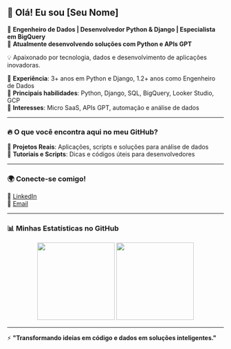 ## 👋 Olá! Eu sou [Seu Nome]

🚀 **Engenheiro de Dados | Desenvolvedor Python & Django | Especialista em BigQuery**  
🎯 **Atualmente desenvolvendo soluções com Python e APIs GPT**  

💡 Apaixonado por tecnologia, dados e desenvolvimento de aplicações inovadoras.  

🔹 **Experiência**: 3+ anos em Python e Django, 1.2+ anos como Engenheiro de Dados  
🔹 **Principais habilidades**: Python, Django, SQL, BigQuery, Looker Studio, GCP  
🔹 **Interesses**: Micro SaaS, APIs GPT, automação e análise de dados  

---

### 🔥 **O que você encontra aqui no meu GitHub?**
📌 **Projetos Reais**: Aplicações, scripts e soluções para análise de dados  
📌 **Tutoriais e Scripts**: Dicas e códigos úteis para desenvolvedores  

---

### 🌍 **Conecte-se comigo!**  
🔗 [LinkedIn](https://www.linkedin.com/in/ba-carlosjunior)  
📧 [Email](mailto:ba.carlosjunior@gmail.com)  

---

### 📊 **Minhas Estatísticas no GitHub**  
<div align="center">
  <img height="180em" src="https://github-readme-stats.vercel.app/api?username=seu-username&show_icons=true&theme=tokyonight" />
  <img height="180em" src="https://github-readme-stats.vercel.app/api/top-langs/?username=seu-username&layout=compact&langs_count=6&theme=tokyonight" />
</div>

---

⚡ **"Transformando ideias em código e dados em soluções inteligentes."**  

